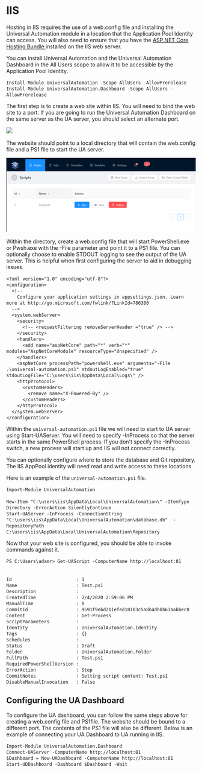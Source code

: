 # IIS

Hosting in IIS requires the use of a web.config file and installing the Universal Automation module in a location that the Application Pool Identity can access. You will also need to ensure that you have the [ASP.NET Core Hosting Bundle ](https://www.microsoft.com/net/permalink/dotnetcore-current-windows-runtime-bundle-installer)installed on the IIS web server. 

You can install Universal Automation and the Universal Automation Dashboard in the All Users scope to allow it to be accessible by the Application Pool Identity.

```text
Install-Module UniversalAutomation -Scope AllUsers -AllowPrerelease
Install-Module UniversalAutomation.Dashboard -Scope AllUsers -AllowPrerelease
```

The first step is to create a web site within IIS. You will need to bind the web site to a port. If you are going to run the Universal Automation Dashboard on the same server as the UA server, you should select an alternate port. 

![](../.gitbook/assets/image%20%289%29.png)

The website should point to a local directory that will contain the web.config file and a PS1 file to start the UA server. 

![IIS Web Site Settings](../.gitbook/assets/image%20%2814%29.png)

Within the directory, create a web.config file that will start PowerShell.exe or Pwsh.exe with the -File parameter and point it to a PS1 file. You can optionally choose to enable STDOUT logging to see the output of the UA server. This is helpful when first configuring the server to aid in debugging issues. 

```text
<?xml version="1.0" encoding="utf-8"?>
<configuration>
  <!--
    Configure your application settings in appsettings.json. Learn more at http://go.microsoft.com/fwlink/?LinkId=786380
  -->
  <system.webServer>
    <security>
      <!-- <requestFiltering removeServerHeader ="true" /> -->
    </security>
    <handlers>
      <add name="aspNetCore" path="*" verb="*" modules="AspNetCoreModule" resourceType="Unspecified" />
    </handlers>
    <aspNetCore processPath="powershell.exe" arguments="-File .\universal-automation.ps1" stdoutLogEnabled="true" stdoutLogFile="C:\users\iis\AppData\Local\Logs\" />
    <httpProtocol>
      <customHeaders>
        <remove name="X-Powered-By" />
      </customHeaders>
    </httpProtocol>  
  </system.webServer>
</configuration>

```

Within the `universal-automation.ps1` file we will need to start to UA server using Start-UAServer. You will need to specify -InProcess so that the server starts in the same PowerShell process. If you don't specify the -InProcess switch, a new process will start up and IIS will not connect correctly. 

You can optionally configure where to store the database and Git repository. The IIS AppPool identity will need read and write access to these locations. 

Here is an example of the `universal-automation.ps1` file. 

```text
Import-Module UniversalAutomation

New-Item "C:\users\iis\AppData\Local\UniversalAutomation\" -ItemType Directory -ErrorAction SilentlyContinue
Start-UAServer -InProcess -ConnectionString "C:\users\iis\AppData\Local\UniversalAutomation\database.db"  -RepositoryPath C:\users\iis\AppData\Local\UniversalAutomation\Repository
```

Now that your web site is configured, you should be able to invoke commands against it. 

```text
PS C:\Users\adamr> Get-UAScript -ComputerName http://localhost:81


Id                        : 1
Name                      : Test.ps1
Description               :
CreatedTime               : 2/4/2020 2:59:06 PM
ManualTime                : 0
CommitId                  : 9591f9ebd2b1efed18103c5a8b4dbbb63aabbec0
Content                   : Get-Process
ScriptParameters          :
Identity                  : UniversalAutomation.Identity
Tags                      : {}
Schedules                 :
Status                    : Draft
Folder                    : UniversalAutomation.Folder
FullPath                  : Test.ps1
RequiredPowerShellVersion :
ErrorAction               : Stop
CommitNotes               : Setting script content: Test.ps1
DisableManualInvocation   : False

```

## Configuring the UA Dashboard

To configure the UA dashboard, you can follow the same steps above for creating a web.config file and PS1file. The website should be bound to a different port. The contents of the PS1 file will also be different. Below is an example of connecting your UA Dashboard to UA running in IIS. 

```text
Import-Module UniversalAutomation.Dashboard
Connect-UAServer -ComputerName http://localhost:81
$Dashboard = New-UADashboard -ComputerName http://localhost:81
Start-UDDashboard -Dashboard $Dashboard -Wait
```

